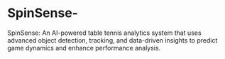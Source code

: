 # SpinSense-
 SpinSense: An AI-powered table tennis analytics system that uses advanced object detection, tracking, and data-driven insights to predict game dynamics and enhance performance analysis.
